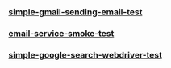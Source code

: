 ### [simple-gmail-sending-email-test](https://github.com/puzz3d-at-qa-projects/simple-gmail-sending-email-test)
### [email-service-smoke-test](https://github.com/puzz3d-at-qa-projects/email-service-smoke-test)
### [simple-google-search-webdriver-test](https://github.com/puzz3d-at-qa-projects/simple-google-search-webdriver-test)
